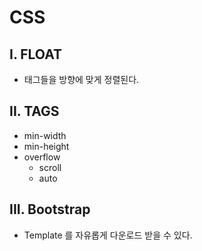 # CSS

## I. FLOAT

- 태그들을 방향에 맞게 정렬된다.



## II. TAGS

- min-width
- min-height
- overflow
  - scroll
  - auto



## III. Bootstrap

- Template 를 자유롭게 다운로드 받을 수 있다.

